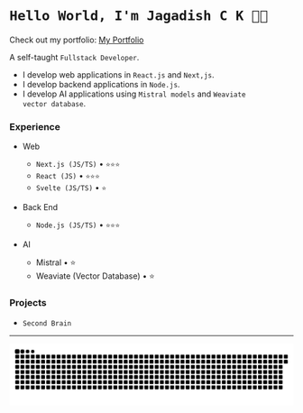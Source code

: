<!--
**jagadish c k** is a ✨ _special_ ✨ repository because its `README.md` (this file) appears on your GitHub profile.
-->
# `Hello World, I'm Jagadish C K 👋🏽`

Check out my portfolio: [My Portfolio](https://my-portfolio-three-nu-53.vercel.app/) 

A self-taught `Fullstack Developer`. 
* I develop web applications in  `React.js` and `Next,js`.
* I develop backend applications in `Node.js`.
* I develop AI applications using `Mistral models` and `Weaviate vector database`.


### Experience

- Web
  - `Next.js (JS/TS)` • `⭐️⭐️⭐️`
  - `React (JS)` • `⭐️⭐️⭐️`
  - `Svelte (JS/TS)` • `⭐️`
 
- Back End
  - `Node.js (JS/TS)` • `⭐️⭐️⭐️`

- AI
  - Mistral • ⭐
  - Weaviate (Vector Database) • ⭐

### Projects
  - `Second Brain`


---



<p align="center">
  <picture>
    <source media="(prefers-color-scheme: dark)" srcset="https://raw.githubusercontent.com/Mahesh5726/Mahesh5726/output/github-snake-dark.svg" />
    <img alt="GitHub Contribution Snake" src="https://raw.githubusercontent.com/Mahesh5726/Mahesh5726/output/github-snake-dark.svg" />
  </picture>
</p>
